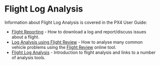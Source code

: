 # Flight Log Analysis

Information about Flight Log Analysis is covered in the PX4 User Guide:

- [Flight Reporting](https://docs.px4.io/en/getting_started/flight_reporting.html) - How to download a log and report/discuss issues about a flight.
- [Log Analysis using Flight Review](https://docs.px4.io/en/log/flight_review.html) - How to analyse many common vehicle problems using the [Flight Review](https://logs.px4.io/) online tool.
- [Flight Log Analysis](https://docs.px4.io/en/log/flight_log_analysis.html) - Introduction to flight analysis and links to a number of analysis tools.

